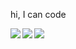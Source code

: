 hi, I can code

<img align="left" src="https://github-readme-stats.vercel.app/api/top-langs/?username=illuminator3">
<img align="left" src="https://github-readme-stats.vercel.app/api?username=illuminator3&count_private=true&show_icons=true">
<img align="left" src="https://i.imgur.com/ri8PFVr.png">
